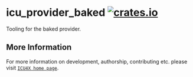 # icu_provider_baked [![crates.io](https://img.shields.io/crates/v/icu_provider_baked)](https://crates.io/crates/icu_provider_baked)

<!-- cargo-rdme start -->

Tooling for the baked provider.

<!-- cargo-rdme end -->

## More Information

For more information on development, authorship, contributing etc. please visit [`ICU4X home page`](https://github.com/unicode-org/icu4x).
